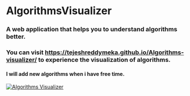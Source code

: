 # AlgorithmsVisualizer

### A web application that helps you to understand algorithms better.

### You can visit https://tejeshreddymeka.github.io/Algorithms-visualizer/ to experience the visualization of algorithms.

#### I will add new algorithms when i have free time.

[![Algorithms Visualizer](https://img.youtube.com/vi/YLOdPzzkTLU/0.jpg)](https://www.youtube.com/watch?v=YLOdPzzkTLU)
